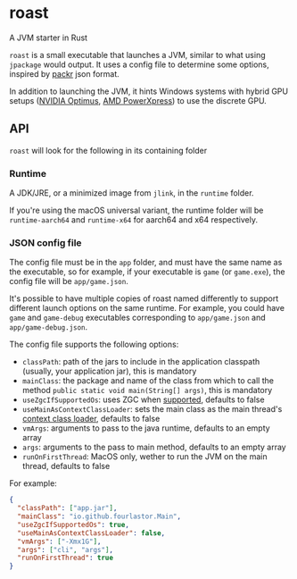 # roast

A JVM starter in Rust

`roast` is a small executable that launches a JVM, similar to what using `jpackage` would output. It uses a config file to determine some options, inspired by [packr](https://github.com/libgdx/packr/) json format.

In addition to launching the JVM, it hints Windows systems with hybrid GPU setups ([NVIDIA Optimus](https://docs.nvidia.com/gameworks/content/technologies/desktop/optimus.htm), [AMD PowerXpress](https://gpuopen.com/learn/amdpowerxpressrequesthighperformance/)) to use the discrete GPU.

## API

`roast` will look for the following in its containing folder

### Runtime

A JDK/JRE, or a minimized image from `jlink`, in the `runtime` folder.

If you're using the macOS universal variant, the runtime folder will be `runtime-aarch64` and `runtime-x64` for aarch64 and x64 respectively. 

### JSON config file

The config file must be in the `app` folder, and must have the same name as the executable, so for example, if your executable is `game` (or `game.exe`), the config file will be `app/game.json`.

It's possible to have multiple copies of roast named differently to support different launch options on the same runtime. For example, you could have `game` and `game-debug` executables corresponding to `app/game.json` and `app/game-debug.json`.

The config file supports the following options:

- `classPath`: path of the jars to include in the application classpath (usually, your application jar), this is mandatory
- `mainClass`: the package and name of the class from which to call the method `public static void main(String[] args)`, this is mandatory
- `useZgcIfSupportedOs`: uses ZGC when [supported](https://wiki.openjdk.org/display/zgc/Main#Main-SupportedPlatforms), defaults to false
- `useMainAsContextClassLoader`: sets the main class as the main thread's [context class loader](https://docs.oracle.com/javase/8/docs/api/java/lang/Thread.html#getContextClassLoader--), defaults to false
- `vmArgs`: arguments to pass to the java runtime, defaults to an empty array
- `args`: arguments to the pass to main method, defaults to an empty array
- `runOnFirstThread`: MacOS only, wether to run the JVM on the main thread, defaults to false

For example:

```json
{
  "classPath": ["app.jar"],
  "mainClass": "io.github.fourlastor.Main",
  "useZgcIfSupportedOs": true,
  "useMainAsContextClassLoader": false,
  "vmArgs": ["-Xmx1G"],
  "args": ["cli", "args"],
  "runOnFirstThread": true
}
```
